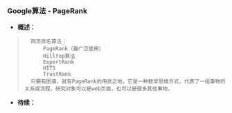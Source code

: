 ### Google算法 - PageRank
- **概述：**
>       网页排名算法：
>           PageRank（最广泛使用）
>           Hilltop算法
>           ExpertRank
>           HITS
>           TrustRank
>       只要有图谱，就有PageRank的用武之地。它是一种数学思维方式，代表了一组事物的关系或流程，研究对象可以是web页面，也可以是很多其他事物。
>
>
>
>
>
>
>
>
>
>
>
>
>
>
>
>
>

- **待续：**
>
>
>
>
>
>
>
>
>
>
>
>
>
>
>
